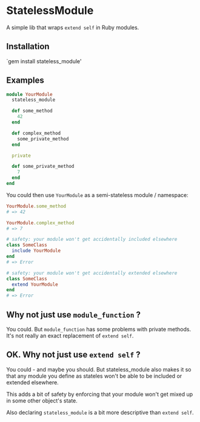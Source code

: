 # StatelessModule

A simple lib that wraps `extend self` in Ruby modules.

## Installation

`gem install stateless_module'

## Examples

```ruby
module YourModule
  stateless_module

  def some_method
    42
  end

  def complex_method
    some_private_method
  end

  private

  def some_private_method
    7
  end
end
```

You could then use `YourModule` as a semi-stateless module /  namespace:

```ruby
YourModule.some_method
# => 42

YourModule.complex_method
# => 7

# safety: your module won't get accidentally included elsewhere
class SomeClass
  include YourModule
end
# => Error

# safety: your module won't get accidentally extended elsewhere
class SomeClass
  extend YourModule
end
# => Error
```

## Why not just use `module_function` ?

You could. But `module_function` has some problems with private methods.
It's not really an exact replacement of `extend self`.

## OK. Why not just use `extend self` ?

You could - and maybe you should. But stateless_module also makes it so that any
module you define as stateles won't be able to be included or extended elsewhere.

This adds a bit of safety by enforcing that your module won't get mixed up
in some other object's state.

Also declaring `stateless_module` is a bit more descriptive than
`extend self`.

